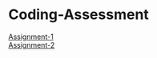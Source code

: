 # Coding-Assessment
[Assignment-1](https://premforreal.github.io/Coding-Assessment/Assignment-1/index.html) <br/>
[Assignment-2](https://premforreal.github.io/Coding-Assessment/Assignment-2/index.html)
